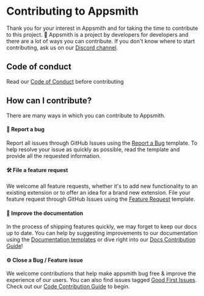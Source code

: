 # Contributing to Appsmith

Thank you for your interest in Appsmith and for taking the time to contribute to this project. 🙌 
Appsmith is a project by developers for developers and there are a lot of ways you can contribute. 
If you don't know where to start contributing, ask us on our [Discord channel](https://discord.com/invite/rBTTVJp). 

## Code of conduct

Read our [Code of Conduct](CODE_OF_CONDUCT.md) before contributing

## How can I contribute?

There are many ways in which you can contribute to Appsmith.



#### 🐛 Report a bug
Report all issues through GitHub Issues using the [Report a Bug](https://github.com/appsmithorg/appsmith/issues/new?assignees=Nikhil-Nandagopal&labels=Bug%2CNeeds+Triaging&template=--bug-report.yaml&title=%5BBug%5D%3A+) template.
To help resolve your issue as quickly as possible, read the template and provide all the requested information.

#### 🛠 File a feature request
We welcome all feature requests, whether it's to add new functionality to an existing extension or to offer an idea for a brand new extension.
File your feature request through GitHub Issues using the [Feature Request](https://github.com/appsmithorg/appsmith/issues/new?assignees=Nikhil-Nandagopal&labels=Enhancement&template=--feature-request.yaml&title=%5BFeature%5D%3A+) template.

#### 📝 Improve the documentation
In the process of shipping features quickly, we may forget to keep our docs up to date. You can help by suggesting improvements to our documentation using the [Documentation templates](https://github.com/appsmithorg/appsmith-docs/issues/new/choose) or dive right into our [Docs Contribution Guide](https://github.com/appsmithorg/appsmith-docs/blob/main/CONTRIBUTING.md)!

#### ⚙️ Close a Bug / Feature issue
We welcome contributions that help make appsmith bug free & improve the experience of our users. You can also find issues tagged [Good First Issues](https://github.com/appsmithorg/appsmith/issues?q=is%3Aopen+is%3Aissue+label%3A%22Good+First+Issue%22+bug). Check out our [Code Contribution Guide](contributions/CodeContributionsGuidelines.md) to begin.
